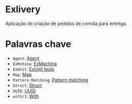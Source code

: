 # Exlivery
Aplicação de criação de pedidos de comida para entrega.

# Palavras chave
- `Agent`: [Agent](https://hexdocs.pm/elixir/Agent.html) 
- `ExMchina`: [ExMachina](https://hexdocs.pm/ex_machina/readme.html)
- `ExUnit`: [ExUnit tests](https://hexdocs.pm/ex_unit/1.12/ExUnit.Callbacks.html)
- `Map`: [Map](https://hexdocs.pm/elixir/Map.html)
- `Pattern Matching`: [Pattern matching](https://hexdocs.pm/elixir/patterns-and-guards.html)
- `Struct`: [Struct](https://hexdocs.pm/elixir/Kernel.html#struct/2)
- `UUID`: [UUID](https://hexdocs.pm/uuid/readme.html)
- `with/1`: [With](https://hexdocs.pm/elixir/Kernel.SpecialForms.html#with/1)
